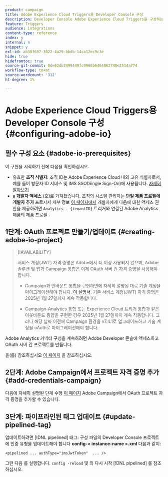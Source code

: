 ```yaml
---
product: campaign
title: Adobe Experience Cloud Triggers용 Developer Console 구성
description: Developer Console Adobe Experience Cloud Triggers을 구성하는 방법 알아보기
feature: Triggers
audience: integrations
content-type: reference
index: y
internal: n
snippet: y
exl-id: ab30f697-3022-4a29-bbdb-14ca12ec9c3e
hide: true
hidefromtoc: true
source-git-commit: 8de62db2499449fc9966b6464862748e2514a774
workflow-type: tm+mt
source-wordcount: '312'
ht-degree: 1%

---
```


# Adobe Experience Cloud Triggers용 Developer Console 구성 {#configuring-adobe-io}

<!--
>[!CAUTION]
>
>If you are using an older version of Triggers integration through oAuth authentication, **you need to move to Adobe I/O as described below**. 
>Note that during this move to [!DNL Adobe I/O], some incoming triggers may be lost.
>
>Legacy oAuth authentication mode with Campaign has been retired on **October 20, 2021**. Hosted environments benefit from an extension until **May 25, 2022**. As an on-premise or hybrid customer, contact Adobe Customer Care to extend support to **May 2022**. You must [provide the AppID of the OAuth application](../../integrations/using/configuring-pipeline.md#step-optional) to Adobe.
-->

## 필수 구성 요소 {#adobe-io-prerequisites}

<!--
This integration only applies starting **Campaign Classic 20.2.4 and above, 19.1.8 and Gold Standard 11 releases**.
-->

이 구현을 시작하기 전에 다음을 확인하십시오.

* 유효한 **조직 식별자**: 조직 ID는 Adobe Experience Cloud 내의 고유 식별자로서, 예를 들어 방문자 ID 서비스 및 IMS SSO(Single Sign-On)에 사용됩니다. [자세히 알아보기](https://experienceleague.adobe.com/docs/core-services/interface/administration/organizations.html?lang=ko)
* a **개발자 액세스** (으)로 가져왔습니다. 조직의 시스템 관리자는 **단일 제품 프로필에 개발자 추가** 프로시저 세부 정보 [이 페이지에서](https://helpx.adobe.com/enterprise/using/manage-developers.html) 개발자에게 다음에 대한 액세스 권한을 제공하려면 `Analytics - {tenantID}` 트리거와 연결된 Adobe Analytics 제품의 제품 프로필 .

## 1단계: OAuth 프로젝트 만들기/업데이트 {#creating-adobe-io-project}

>[!AVAILABILITY]
>
> 서비스 계정(JWT) 자격 증명은 Adobe에서 더 이상 사용되지 않으며, Adobe 솔루션 및 앱과 Campaign 통합은 이제 OAuth 서버 간 자격 증명을 사용해야 합니다. </br>
>
> * Campaign과 인바운드 통합을 구현하면에 자세히 설명된 대로 기술 계정을 마이그레이션해야 합니다. [이 설명서](https://developer.adobe.com/developer-console/docs/guides/authentication/ServerToServerAuthentication/migration/#_blank). 기존 서비스 계정(JWT) 자격 증명은 2025년 1월 27일까지 계속 작동합니다.</br>
>
> * Campaign-Analytics 통합 또는 Experience Cloud 트리거 통합과 같은 아웃바운드 통합을 구현한 경우 2025년 1월 27일까지 계속 작동합니다. 그러나 해당 날짜 이전에 Campaign 환경을 v7.4.1로 업그레이드하고 기술 계정을 oAuth로 마이그레이션해야 합니다.

Adobe Analytics 커넥터 구성을 계속하려면 Adobe Developer 콘솔에 액세스하고 OAuth 서버 간 프로젝트를 만듭니다.

을(를) 참조하십시오 [이 페이지](oauth-technical-account.md#oauth-service) 을 참조하십시오.

## 2단계: Adobe Campaign에서 프로젝트 자격 증명 추가 {#add-credentials-campaign}

다음에 자세히 설명된 단계 수행 [이 페이지](oauth-technical-account.md#add-credentials) Adobe Campaign에서 OAuth 프로젝트 자격 증명을 추가할 수 있습니다.

## 3단계: 파이프라인된 태그 업데이트 {#update-pipelined-tag}

업데이트하려면 [!DNL pipelined] 태그: 구성 파일의 Developer Console 프로젝트에 인증 유형을 업데이트해야 합니다 **config-&lt; instance-name >.xml** 다음과 같이:

```
<pipelined ... authType="imsJwtToken"  ... />
```

그런 다음 를 실행합니다. `config -reload` 및 의 다시 시작 [!DNL pipelined] 를 참조하십시오.
